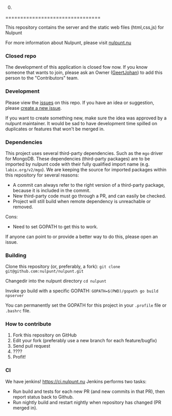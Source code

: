 0.
================================

This repository contains the server and the static web files (html,css,js) for Nulpunt

For more information about Nulpunt, please visit [nulpunt.nu](http://nulpunt.nu)

### Closed repo
The development of this application is closed fow now. If you know someone that wants to join, please ask an Owner ([GeertJohan](mailto:gjr19912@gmail.com)) to add this person to the "Contributors" team.

### Development
Please view the [issues](https://github.com/nulpunt/nulpunt/issues?state=open) on this repo. If you have an idea or suggestion, please [create a new issue](https://github.com/nulpunt/nulpunt/issues/new).

If you want to create something new, make sure the idea was approved by a nulpunt maintainer. It would be sad to have development time spilled on duplicates or features that won't be merged in.

### Dependencies
This project uses several third-party dependencies. Such as the `mgo` driver for MongoDB.
These dependencies (third-party packages) are to be imported by nulpunt code with their fully qualified import name (e.g. `labix.org/v2/mgo`).
We are keeping the source for imported packages within this repository for several reasons:
- A commit can always refer to the right version of a third-party package, because it is included in the commit.
- New third-party code must go through a PR, and can easily be checked.
- Project will still build when remote dependency is unreachable or removed.

Cons:
- Need to set GOPATH to get this to work.

If anyone can point to or provide a better way to do this, please open an issue.

### Building
Clone this repository (or, preferably, a fork):
`git clone git@github.com:nulpunt/nulpunt.git`

Changedir into the nulpunt directory
`cd nulpunt`

Invoke go build with a specific GOPATH:
`GOPATH=$(PWD)/gopath go build npserver`

You can permanently set the GOPATH for this project in your `.profile` file or `.bashrc` file.

### How to contribute
1. Fork this repository on GitHub  
2. Edit your fork (preferably use a new branch for each feature/bugfix)
3. Send pull request
4. ????
5. Profit!

### CI
We have jenkins!
https://ci.nulpunt.nu
Jenkins performs two tasks:
- Run build and tests for each new PR (and new commits in that PR), then report status back to Github.
- Run nightly build and restart nightly when repository has changed (PR merged in).

